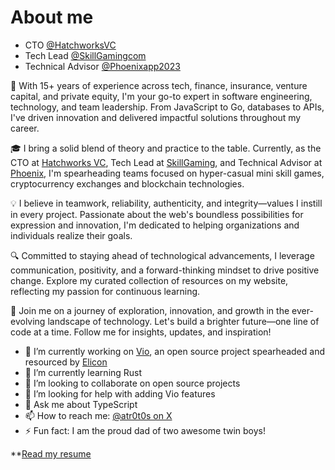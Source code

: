 # About me
- CTO [@HatchworksVC](https://twitter.com/HatchworksVC)
- Tech Lead [@SkillGamingcom](https://twitter.com/SkillgamingCom)
- Technical Advisor [@Phoenixapp2023](https://twitter.com/Phoenixapp2023)

🚀 With 15+ years of experience across tech, finance, insurance, venture capital, and private equity, I'm your go-to expert in software engineering, technology, and team leadership. From JavaScript to Go, databases to APIs, I've driven innovation and delivered impactful solutions throughout my career.

🎓 I bring a solid blend of theory and practice to the table. Currently, as the CTO at [Hatchworks VC](https://hatchworksvc.com), Tech Lead at [SkillGaming](https://skillgaming.com), and Technical Advisor at [Phoenix](https://phoenixapp.io), I'm spearheading teams focused on hyper-casual mini skill games, cryptocurrency exchanges and blockchain technologies.

💡 I believe in teamwork, reliability, authenticity, and integrity—values I instill in every project. Passionate about the web's boundless possibilities for expression and innovation, I'm dedicated to helping organizations and individuals realize their goals.

🔍 Committed to staying ahead of technological advancements, I leverage communication, positivity, and a forward-thinking mindset to drive positive change. Explore my curated collection of resources on my website, reflecting my passion for continuous learning.

🌟 Join me on a journey of exploration, innovation, and growth in the ever-evolving landscape of technology. Let's build a brighter future—one line of code at a time. Follow me for insights, updates, and inspiration!

- 🔭 I’m currently working on [Vio](https://github.com/0xAtrotos/vio-boilerplate), an open source project spearheaded and resourced by [Elicon](https://elicon.io)
- 🌱 I’m currently learning Rust
- 👯 I’m looking to collaborate on open source projects
- 🤔 I’m looking for help with adding Vio features
- 💬 Ask me about TypeScript
- 📫 How to reach me: [@atr0t0s on X](https://x.com/atr0t0s)
- ⚡ Fun fact: I am the proud dad of two awesome twin boys!

**[Read my resume](RESUME.md)
